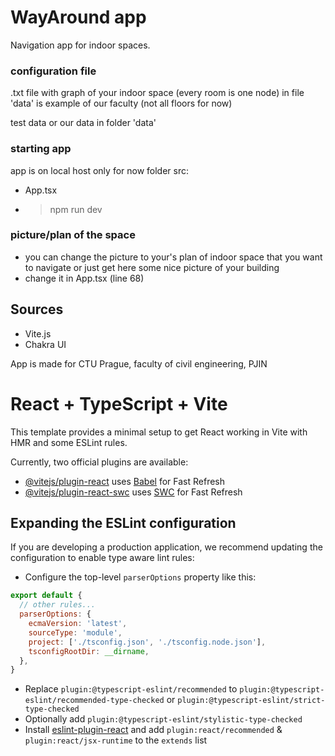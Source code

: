 # WayAround app

Navigation app for indoor spaces.

### configuration file

.txt file with graph of your indoor space (every room is one node)
in file 'data' is example of our faculty (not all floors for now)

test data or our data in folder 'data'

### starting app

app is on local host only for now
folder src:
- App.tsx
- > npm run dev

### picture/plan of the space

- you can change the picture to your's plan of indoor space that you want to navigate or just get here some nice picture of your building 
- change it in App.tsx (line 68)

## Sources
- Vite.js
- Chakra UI



App is made for CTU Prague, faculty of civil engineering, PJIN


# React + TypeScript + Vite

This template provides a minimal setup to get React working in Vite with HMR and some ESLint rules.

Currently, two official plugins are available:

- [@vitejs/plugin-react](https://github.com/vitejs/vite-plugin-react/blob/main/packages/plugin-react/README.md) uses [Babel](https://babeljs.io/) for Fast Refresh
- [@vitejs/plugin-react-swc](https://github.com/vitejs/vite-plugin-react-swc) uses [SWC](https://swc.rs/) for Fast Refresh

## Expanding the ESLint configuration

If you are developing a production application, we recommend updating the configuration to enable type aware lint rules:

- Configure the top-level `parserOptions` property like this:

```js
export default {
  // other rules...
  parserOptions: {
    ecmaVersion: 'latest',
    sourceType: 'module',
    project: ['./tsconfig.json', './tsconfig.node.json'],
    tsconfigRootDir: __dirname,
  },
}
```

- Replace `plugin:@typescript-eslint/recommended` to `plugin:@typescript-eslint/recommended-type-checked` or `plugin:@typescript-eslint/strict-type-checked`
- Optionally add `plugin:@typescript-eslint/stylistic-type-checked`
- Install [eslint-plugin-react](https://github.com/jsx-eslint/eslint-plugin-react) and add `plugin:react/recommended` & `plugin:react/jsx-runtime` to the `extends` list
